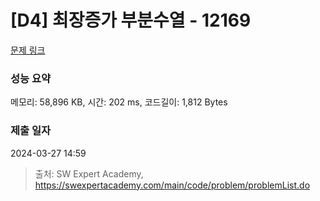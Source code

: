 # [D4] 최장증가 부분수열 - 12169 

[문제 링크](https://swexpertacademy.com/main/code/problem/problemDetail.do?contestProbId=AXpNGlEangMDFAV2) 

### 성능 요약

메모리: 58,896 KB, 시간: 202 ms, 코드길이: 1,812 Bytes

### 제출 일자

2024-03-27 14:59



> 출처: SW Expert Academy, https://swexpertacademy.com/main/code/problem/problemList.do
